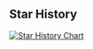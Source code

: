 ## Star History

<a href="https://star-history.com/#shixiaoxiao233/Ciallo&Date">
 <picture>
   <source media="(prefers-color-scheme: dark)" srcset="https://api.star-history.com/svg?repos=shixiaoxiao233/Ciallo&type=Date&theme=dark" />
   <source media="(prefers-color-scheme: light)" srcset="https://api.star-history.com/svg?repos=shixiaoxiao233/Ciallo&type=Date" />
   <img alt="Star History Chart" src="https://api.star-history.com/svg?repos=shixiaoxiao233/Ciallo&type=Date" />
 </picture>
</a>
